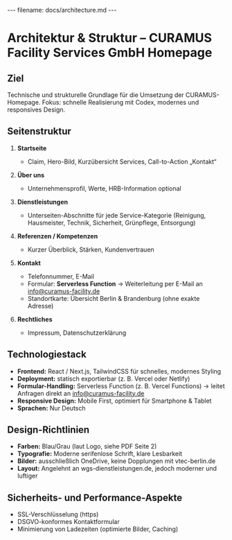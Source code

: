 --- filename: docs/architecture.md ---

# Architektur & Struktur – CURAMUS Facility Services GmbH Homepage

## Ziel

Technische und strukturelle Grundlage für die Umsetzung der CURAMUS-Homepage.
Fokus: schnelle Realisierung mit Codex, modernes und responsives Design.

## Seitenstruktur

1. **Startseite**

   * Claim, Hero-Bild, Kurzübersicht Services, Call-to-Action „Kontakt“
2. **Über uns**

   * Unternehmensprofil, Werte, HRB-Information optional
3. **Dienstleistungen**

   * Unterseiten-Abschnitte für jede Service-Kategorie (Reinigung, Hausmeister, Technik, Sicherheit, Grünpflege, Entsorgung)
4. **Referenzen / Kompetenzen**

   * Kurzer Überblick, Stärken, Kundenvertrauen
5. **Kontakt**

   * Telefonnummer, E-Mail
   * Formular: **Serverless Function** → Weiterleitung per E-Mail an [info@curamus-facility.de](mailto:info@curamus-facility.de)
   * Standortkarte: Übersicht Berlin & Brandenburg (ohne exakte Adresse)
6. **Rechtliches**

   * Impressum, Datenschutzerklärung

## Technologiestack

* **Frontend:** React / Next.js, TailwindCSS für schnelles, modernes Styling
* **Deployment:** statisch exportierbar (z. B. Vercel oder Netlify)
* **Formular-Handling:** Serverless Function (z. B. Vercel Functions) → leitet Anfragen direkt an [info@curamus-facility.de](mailto:info@curamus-facility.de)
* **Responsive Design:** Mobile First, optimiert für Smartphone & Tablet
* **Sprachen:** Nur Deutsch

## Design-Richtlinien

* **Farben:** Blau/Grau (laut Logo, siehe PDF Seite 2)
* **Typografie:** Moderne serifenlose Schrift, klare Lesbarkeit
* **Bilder:** ausschließlich OneDrive, keine Dopplungen mit vtec-berlin.de
* **Layout:** Angelehnt an wgs-dienstleistungen.de, jedoch moderner und luftiger

## Sicherheits- und Performance-Aspekte

* SSL-Verschlüsselung (https)
* DSGVO-konformes Kontaktformular
* Minimierung von Ladezeiten (optimierte Bilder, Caching)

